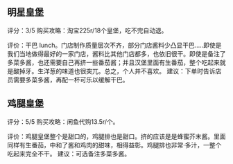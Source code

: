 ## 明星皇堡

评分：3/5
购买攻略：淘宝225r/18个皇堡，吃不完自动退。

评价：干巴 lunch。门店制作质量层次不齐，部分门店酱料少凸显干巴.....即使是我们当地做得最好的一家门店，酱料比其他门店都多，也依旧很干。即使是备注了多菜多酱，也还需要自己再挤一些番茄酱；并且汉堡里面有生番茄，整个吃起来就是酸掉牙。生洋葱的味道也很突兀。总之，个人并不喜欢。
建议：下单时告诉店员需要多菜多酱，再配一杯可乐以缓解干巴。

## 鸡腿皇堡

评分：5/5
购买攻略：闲鱼代购13.5r/个。

评价：鸡腿皇堡整个是甜口的，鸡腿排也是甜口。挤的应该是是蜂蜜芥末酱。里面同样有生番茄，中和了酱和鸡肉的甜味，相得益彰。鸡腿排也非常·多汁，一整个吃起来完全不干。
建议：可选备注多菜多酱。